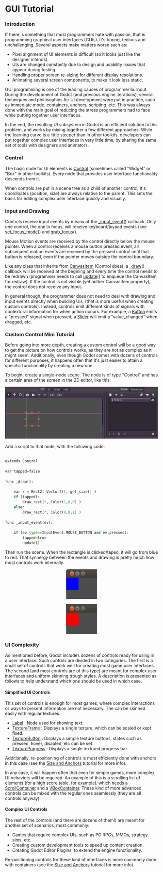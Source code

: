 # GUI Tutorial

### Introduction

If there is something that most programmers hate with passion, that is programming graphical user interfaces (GUIs). It's boring, tedious and unchallenging. Several aspects make matters worse such as:

*  Pixel alignment of UI elements is difficult (so it looks just like the designer intends).
*  UIs are changed constantly due to design and usability issues that appear during testing.
*  Handling proper screen re-sizing for different display resolutions.
*  Animating several screen components, to make it look less static.

GUI programming is one of the leading causes of programmer burnout. During the development of Godot (and previous engine iterations), several techniques and philosophies for UI development were put in practice, such as immediate mode, containers, anchors, scripting, etc. This was always done with the main goal of reducing the stress programmers had to face while putting together user interfaces.

In the end, the resulting UI subsystem in Godot is an efficient solution to this problem, and works by mixing together a few different approaches. While the learning curve is a little steeper than in other toolkits, developers can put together complex user interfaces in very little time, by sharing the same set of tools with designers and animators.

### Control

The basic node for UI elements is [Control](class_control) (sometimes called "Widget" or "Box" in other toolkits). Every node that provides user interface functionality descends from it.

When controls are put in a scene tree as a child of another control, it's coordinates (position, size) are always relative to the parent. This sets the basis for editing complex user interface quickly and visually.

### Input and Drawing

Controls receive input events by means of the [_input_event](class_control#_input_event)() callback. Only one control, the one in focus, will receive keyboard/joypad events (see [set_focus_mode](class_control#set_focus_mode)() and [grab_focus](class_control#grab_focus)().

Mouse Motion events are received by the control directly below the mouse pointer. When a control receives a mouse button pressed event, all subsequent motion events are received by the pressed control until that button is released, even if the pointer moves outside the control boundary.

Like any class that inherits from [CanvasItem](class_canvasitem) (Control does), a [_draw](class_canvasitem#draw)() callback will be received at the begining and every time the control needs to be redrawn (programmer needs to call [update](class_canvasitem#update)() to enqueue the CanvasItem for redraw). If the control is not visible (yet aother CanvasItem property), the control does not receive any input.

In general though, the programmer does not need to deal with drawing and input events directly when building UIs, (that is more useful when creating custom controls). Instead, controls emit different kinds of signals with contextural information for when action occurs. For example, a [Button](class_button) emits a "pressed" signal when pressed, a [Slider](class_slider) will emit a "value_changed" when dragged, etc.

### Custom Control Mini Tutorial

Before going into more depth, creating a custom control will be a good way to get the picture on how controls works, as they are not as complex as it might seem.
Additionally, even though Godot comes with dozens of controls for different purposes, it happens often that it's just easier to attain a specific functionality by creating a new one.

To begin, create a single-node scene. The node is of type "Control" and has a certain area of the screen in the 2D editor, like this:

<p align="center"><img src="images/singlecontrol.png"></p>

Add a script to that node, with the following code:

```python

extends Control

var tapped=false

func _draw():

	var r = Rect2( Vector2(), get_size() )
	if (tapped):
		draw_rect(r, Color(1,0,0) )
	else:
		draw_rect(r, Color(0,0,1) )

func _input_event(ev):

	if (ev.type==InputEvent.MOUSE_BUTTON and ev.pressed):
		tapped=true
		update()

```

Then run the scene. When the rectangle is clicked/taped, it will go from blue to red. That synnergy between the events and drawing is pretty much how most controls work internally. 

<p align="center"><img src="images/ctrl_normal.png"></p>
<p align="center"><img src="images/ctrl_tapped.png"></p>

### UI Complexity

As mentioned before, Godot includes dozens of controls ready for using in a user interface. Such controls are divided in two categories. The first is a small set of controls that work well for creating most game user interfaces. The second (and most controls are of this type) are meant for complex user interfaces and uniform skinning trough styles. A description is presented as follows to help understand which one should be used in which case.

#### Simplified UI Controls

This set of controls is enough for most games, where complex interactions or ways to present information are not necessary. The can be skinned easily with regular textures.

*  [Label](class_label) : Node used for showing text.
*  [TextureFrame](class_textureframe) : Displays a single texture, which can be scaled or kept fixed.
*  [TextureButton](class_texturebutton) : Displays a simple texture buttons, states such as pressed, hover, disabled, etc can be set.
*  [TextureProgress](class_textureprogress) : Displays a single textured progress bar.


Additionally, re-positioning of controls is most efficiently done with anchors in this case (see the [Size and Anchors](tutorial_gui_repositioning) tutorial for more info).

In any case, it will happen often that even for simple games, more complex UI behaviors will be required. An example of this is a scrolling list of elements (for a high score table, for example), which needs a [ScrollContainer](class_scrollcontainer) and a [VBoxContainer](class_vboxcontainer). These kind of more advanced controls can be mixed with the regular ones seamlessly (they are all controls anyway).

#### Complex UI Controls

The rest of the controls (and there are dozens of them!) are meant for another set of scenarios, most commonly:

*  Games that require complex UIs, such as PC RPGs, MMOs, strategy, sims, etc.
*  Creating custom development tools to speed up content creation.
*  Creating Godot Editor Plugins, to extend the engine functionality.

Re-positioning controls for these kind of interfaces is more commonly done with containers (see the [Size and Anchors](tutorial_gui_repositioning) tutorial for more info).
